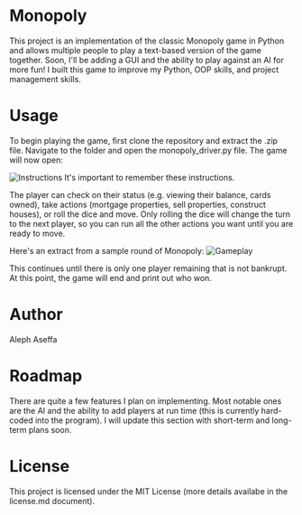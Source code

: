 # Monopoly
This project is an implementation of the classic Monopoly game in Python and allows multiple people to play a text-based version of the game together. Soon, I'll be adding a GUI and the ability to play against an AI for more fun! I built this game to improve my Python, OOP skills, and project management skills.

# Usage
To begin playing the game, first clone the repository and extract the .zip file.
Navigate to the folder and open the monopoly_driver.py file. The game will now open:

![Instructions](https://i.imgur.com/JUgd79H.png)
It's important to remember these instructions.

The player can check on their status (e.g. viewing their balance, cards owned), take actions (mortgage properties, sell properties, construct houses), or roll the dice and move. Only rolling the dice will change the turn to the next player, so you can run all the other actions you want until you are ready to move.

Here's an extract from a sample round of Monopoly:
![Gameplay](https://i.imgur.com/EVmzkHS.png)

This continues until there is only one player remaining that is not bankrupt. At this point, the game will end and print out who won.


# Author
Aleph Aseffa

# Roadmap
There are quite a few features I plan on implementing. Most notable ones are the AI and the ability to add players at run time (this is currently hard-coded into the program). I will update this section with short-term and long-term plans soon.

# License
This project is licensed under the MIT License (more details availabe in the license.md document).
